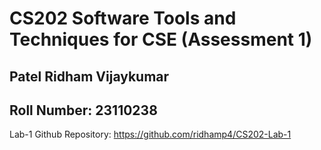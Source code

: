 # CS202 Software Tools and Techniques for CSE (Assessment 1)

## Patel Ridham Vijaykumar
## Roll Number: 23110238

Lab-1 Github Repository: https://github.com/ridhamp4/CS202-Lab-1
